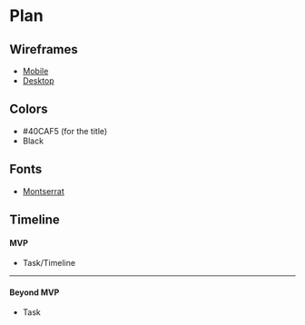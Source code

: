 # Plan

## Wireframes
* [Mobile](https://wireframe.cc/AG6BBN)
* [Desktop](https://wireframe.cc/NSup1m)

## Colors
* #40CAF5 (for the title)
* Black

## Fonts
* [Montserrat](https://fonts.google.com/specimen/Montserrat)

## Timeline

#### MVP

* Task/Timeline

---

#### Beyond MVP



* Task
